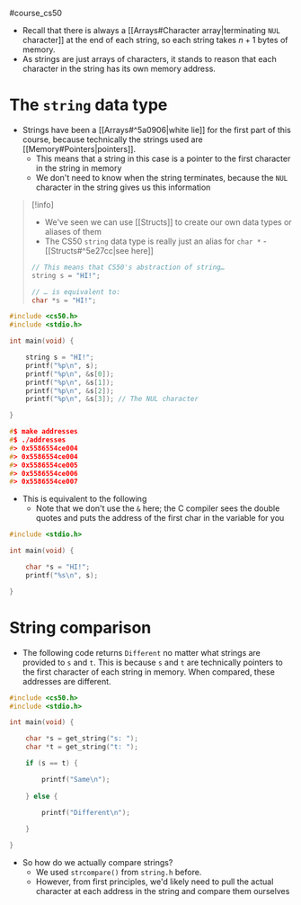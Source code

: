 #course_cs50

- Recall that there is always a [[Arrays#Character array|terminating `NUL` character]]  at the end of each string, so each string takes $n + 1$ bytes of memory.
- As strings are just arrays of characters, it stands to reason that each character in the string has its own memory address.

# The `string` data type

- Strings have been a [[Arrays#^5a0906|white lie]] for the first part of this course, because technically the strings used are [[Memory#Pointers|pointers]].
    - This means that a string in this case is a pointer to the first character in the string in memory
    - We don't need to know when the string terminates, because the `NUL` character in the string gives us this information

> [!info]
> - We've seen we can use [[Structs]] to create our own data types or aliases of them
> - The CS50 `string` data type is really just an alias for `char *` - [[Structs#^5e27cc|see here]]
> ```C
> // This means that CS50's abstraction of string…
> string s = "HI!";
> 
> // … is equivalent to:
> char *s = "HI!";
> ```

```C
#include <cs50.h>
#include <stdio.h>

int main(void) {

    string s = "HI!";
    printf("%p\n", s);
    printf("%p\n", &s[0]);
    printf("%p\n", &s[1]);
    printf("%p\n", &s[2]);
    printf("%p\n", &s[3]); // The NUL character

}

#$ make addresses
#$ ./addresses
#> 0x5586554ce004
#> 0x5586554ce004
#> 0x5586554ce005
#> 0x5586554ce006
#> 0x5586554ce007
```

- This is equivalent to the following
    - Note that we don't use the `&` here; the C compiler sees the double quotes and puts the address of the first char in the variable for you

```C
#include <stdio.h>

int main(void) {

    char *s = "HI!";
    printf("%s\n", s);

}
```

# String comparison

- The following code returns `Different` no matter what strings are provided to `s` and `t`. This is because `s` and `t` are technically pointers to the first character of each string in memory. When compared, these addresses are different.

```C
#include <cs50.h>
#include <stdio.h>

int main(void) {

    char *s = get_string("s: ");
    char *t = get_string("t: ");

    if (s == t) {

        printf("Same\n");
    
    } else {

        printf("Different\n");
    
    }

}
```

- So how do we actually compare strings?
    - We used `strcompare()` from `string.h` before.
    - However, from first principles, we'd likely need to pull the actual character at each address in the string and compare them ourselves